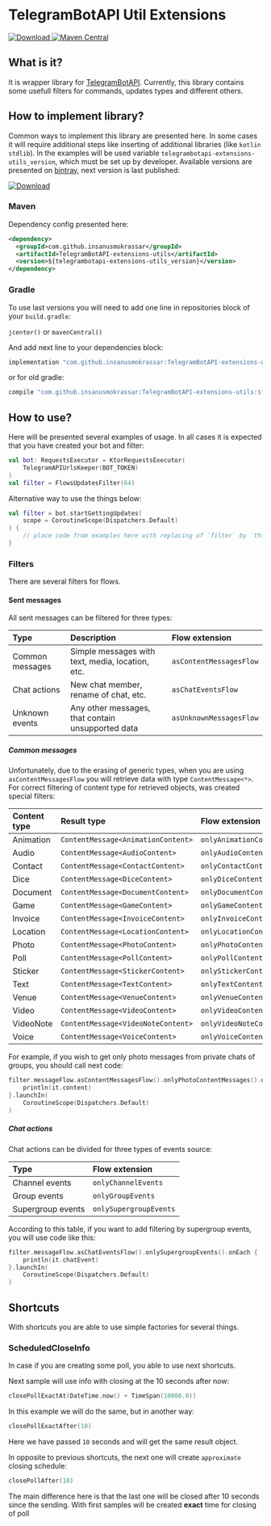 # TelegramBotAPI Util  Extensions

[![Download](https://api.bintray.com/packages/insanusmokrassar/StandardRepository/TelegramBotAPI-extensions-utils/images/download.svg) ](https://bintray.com/insanusmokrassar/StandardRepository/TelegramBotAPI-extensions-utils/_latestVersion)
[![Maven Central](https://maven-badges.herokuapp.com/maven-central/com.github.insanusmokrassar/TelegramBotAPI-extensions-utils/badge.svg)](https://maven-badges.herokuapp.com/maven-central/com.github.insanusmokrassar/TelegramBotAPI-extensions-utils)

## What is it?

It is wrapper library for [TelegramBotAPI](../TelegramBotAPI/README.md). Currently, this library contains some usefull filters for commands, updates types and different others.

## How to implement library?

Common ways to implement this library are presented here. In some cases it will require additional steps
like inserting of additional libraries (like `kotlin stdlib`). In the examples will be used variable
`telegrambotapi-extensions-utils_version`, which must be set up by developer. Available versions are presented on
[bintray](https://bintray.com/insanusmokrassar/StandardRepository/TelegramBotAPI-extensions-utils), next version is last published:

[![Download](https://api.bintray.com/packages/insanusmokrassar/StandardRepository/TelegramBotAPI-extensions-utils/images/download.svg) ](https://bintray.com/insanusmokrassar/StandardRepository/TelegramBotAPI-extensions-utils/_latestVersion)

### Maven

Dependency config presented here:

```xml
<dependency>
  <groupId>com.github.insanusmokrassar</groupId>
  <artifactId>TelegramBotAPI-extensions-utils</artifactId>
  <version>${telegrambotapi-extensions-utils_version}</version>
</dependency>
```

### Gradle

To use last versions you will need to add one line in repositories block of your `build.gradle`:

`jcenter()` or `mavenCentral()`

And add next line to your dependencies block:

```groovy
implementation "com.github.insanusmokrassar:TelegramBotAPI-extensions-utils:$telegrambotapi-extensions-utils_version"
```

or for old gradle:

```groovy
compile "com.github.insanusmokrassar:TelegramBotAPI-extensions-utils:$telegrambotapi-extensions-utils_version"
```

## How to use?

Here will be presented several examples of usage. In all cases it is expected that you have created your bot and filter:

```kotlin
val bot: RequestsExecutor = KtorRequestsExecutor(
    TelegramAPIUrlsKeeper(BOT_TOKEN)
)
val filter = FlowsUpdatesFilter(64)
```

Alternative way to use the things below:

```kotlin
val filter = bot.startGettingUpdates(
    scope = CoroutineScope(Dispatchers.Default)
) {
    // place code from examples here with replacing of `filter` by `this`
}
```

### Filters

There are several filters for flows.

#### Sent messages

All sent messages can be filtered for three types:

| Type | Description | Flow extension |
|:---- |:----------- |:-------------- |
| Common messages | Simple messages with text, media, location, etc. | `asContentMessagesFlow` |
| Chat actions | New chat member, rename of chat, etc. | `asChatEventsFlow` |
| Unknown events | Any other messages, that contain unsupported data | `asUnknownMessagesFlow` |

##### Common messages

Unfortunately, due to the erasing of generic types, when you are using `asContentMessagesFlow` you will retrieve
data with type `ContentMessage<*>`. For correct filtering of content type for retrieved objects, was created special
filters:

| Content type | Result type | Flow extension |
|:---- |:----------- |:-------------- |
| Animation | `ContentMessage<AnimationContent>`| `onlyAnimationContentMessages` |
| Audio | `ContentMessage<AudioContent>` | `onlyAudioContentMessages` |
| Contact | `ContentMessage<ContactContent>` | `onlyContactContentMessages` |
| Dice | `ContentMessage<DiceContent>` | `onlyDiceContentMessages` |
| Document | `ContentMessage<DocumentContent>` | `onlyDocumentContentMessages` |
| Game | `ContentMessage<GameContent>` | `onlyGameContentMessages` |
| Invoice | `ContentMessage<InvoiceContent>` | `onlyInvoiceContentMessages` |
| Location | `ContentMessage<LocationContent>` | `onlyLocationContentMessages` |
| Photo | `ContentMessage<PhotoContent>` | `onlyPhotoContentMessages` |
| Poll | `ContentMessage<PollContent>` | `onlyPollContentMessages` |
| Sticker | `ContentMessage<StickerContent>` | `onlyStickerContentMessages` |
| Text | `ContentMessage<TextContent>` | `onlyTextContentMessages` |
| Venue | `ContentMessage<VenueContent>` | `onlyVenueContentMessages` |
| Video | `ContentMessage<VideoContent>` | `onlyVideoContentMessages` |
| VideoNote | `ContentMessage<VideoNoteContent>` | `onlyVideoNoteContentMessages` |
| Voice | `ContentMessage<VoiceContent>` | `onlyVoiceContentMessages` |

For example, if you wish to get only photo messages from private chats of groups, you should call next code:

```kotlin
filter.messageFlow.asContentMessagesFlow().onlyPhotoContentMessages().onEach {
    println(it.content)
}.launchIn(
    CoroutineScope(Dispatchers.Default)
)
```

##### Chat actions

Chat actions can be divided for three types of events source:

| Type | Flow extension |
|:---- |:-------------- |
| Channel events | `onlyChannelEvents` |
| Group events | `onlyGroupEvents` |
| Supergroup events | `onlySupergroupEvents` |

According to this table, if you want to add filtering by supergroup events, you will use code like this:

```kotlin
filter.messageFlow.asChatEventsFlow().onlySupergroupEvents().onEach {
    println(it.chatEvent)
}.launchIn(
    CoroutineScope(Dispatchers.Default)
)
```

## Shortcuts

With shortcuts you are able to use simple factories for several things.

### ScheduledCloseInfo

In case if you are creating some poll, you able to use next shortcuts.

Next sample will use info with closing at the 10 seconds after now:

```kotlin
closePollExactAt(DateTime.now() + TimeSpan(10000.0))
```

In this example we will do the same, but in another way:

```kotlin
closePollExactAfter(10)
```

Here we have passed `10` seconds and will get the same result object.

In opposite to previous shortcuts, the next one will create `approximate` closing schedule:

```kotlin
closePollAfter(10)
```

The main difference here is that the last one will be closed after 10 seconds since the sending. With first samples
will be created **exact** time for closing of poll
